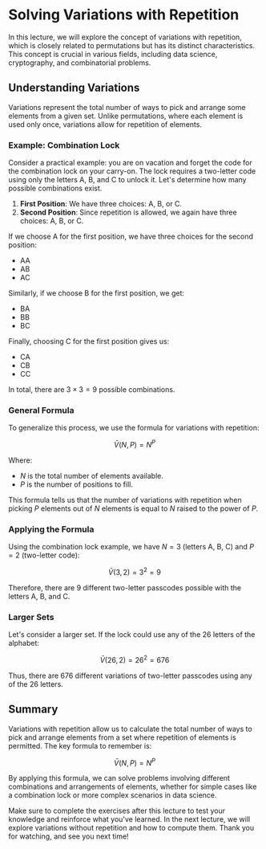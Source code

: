 # Solving Variations with Repetition

In this lecture, we will explore the concept of variations with repetition, which is closely related to permutations but has its distinct characteristics. This concept is crucial in various fields, including data science, cryptography, and combinatorial problems.

## Understanding Variations

Variations represent the total number of ways to pick and arrange some elements from a given set. Unlike permutations, where each element is used only once, variations allow for repetition of elements.

### Example: Combination Lock

Consider a practical example: you are on vacation and forget the code for the combination lock on your carry-on. The lock requires a two-letter code using only the letters A, B, and C to unlock it. Let's determine how many possible combinations exist.

1. **First Position**: We have three choices: A, B, or C.
2. **Second Position**: Since repetition is allowed, we again have three choices: A, B, or C.

If we choose A for the first position, we have three choices for the second position:
- AA
- AB
- AC

Similarly, if we choose B for the first position, we get:
- BA
- BB
- BC

Finally, choosing C for the first position gives us:
- CA
- CB
- CC

In total, there are $3 \times 3 = 9$ possible combinations.

### General Formula

To generalize this process, we use the formula for variations with repetition:

$$
\bar{V}(N, P) = N^P
$$

Where:
- $N$ is the total number of elements available.
- $P$ is the number of positions to fill.

This formula tells us that the number of variations with repetition when picking $P$ elements out of $N$ elements is equal to $N$ raised to the power of $P$.

### Applying the Formula

Using the combination lock example, we have $N = 3$ (letters A, B, C) and $P = 2$ (two-letter code):

$$
\bar{V}(3, 2) = 3^2 = 9
$$

Therefore, there are 9 different two-letter passcodes possible with the letters A, B, and C.

### Larger Sets

Let's consider a larger set. If the lock could use any of the 26 letters of the alphabet:

$$
\bar{V}(26, 2) = 26^2 = 676
$$

Thus, there are 676 different variations of two-letter passcodes using any of the 26 letters.

## Summary

Variations with repetition allow us to calculate the total number of ways to pick and arrange elements from a set where repetition of elements is permitted. The key formula to remember is:

$$
\bar{V}(N, P) = N^P
$$

By applying this formula, we can solve problems involving different combinations and arrangements of elements, whether for simple cases like a combination lock or more complex scenarios in data science.

Make sure to complete the exercises after this lecture to test your knowledge and reinforce what you've learned. In the next lecture, we will explore variations without repetition and how to compute them. Thank you for watching, and see you next time!